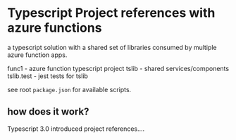 # Typescript Project references with azure functions

a typescript solution with a shared set of libraries consumed by multiple azure function apps.

func1 - azure function typescript project
tslib - shared services/components
tslib.test - jest tests for tslib

see root `package.json` for available scripts.

## how does it work?

Typescript 3.0 introduced project references....

